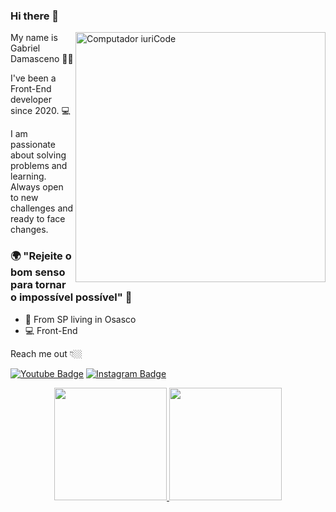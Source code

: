 ### Hi there 👋

<img src="https://raw.githubusercontent.com/MicaelliMedeiros/micaellimedeiros/master/image/computer-illustration.png" min-width="400px" max-width="400px" width="400px" align="right" alt="Computador iuriCode">

My name is Gabriel Damasceno 👨‍💻

I've been a Front-End developer since 2020. 💻

I am passionate about solving problems and learning. Always open to new challenges and ready to face changes.

### 🌍 "Rejeite o bom senso para tornar o impossível possível" 🧠

- 📍 From SP living in Osasco
-  💻 Front-End 

Reach me out 👇🏼

[![Youtube Badge](https://img.shields.io/badge/-Youtube-FF0000?style=flat-square&labelColor=FF0000&logo=youtube&logoColor=white&link=https://www.youtube.com/channel/UCRhKK6VrISnIWPJjYxBPKnA/videos)](https://www.youtube.com/channel/UCpiX8i2bfYBDEDxT-9QDlUQ) [![Instagram Badge](https://img.shields.io/badge/-Instagram-violet?style=flat-square&logo=Instagram&logoColor=white&link=https://www.instagram.com/papodedev/)](https://www.instagram.com/gabriellldamasceno) 

<div align="center">
  <a href="https://github.com/Gabriel-Damas">
    <img height="180em" src="https://github-readme-stats.vercel.app/api?username=Gabriel-Damas&count_private=true&include_all_commits=true&show_icons=true&theme=dracula&hide_border=false&show_owner=true"/>
    <img height="180em" src="https://github-readme-stats.vercel.app/api/top-langs/?username=Gabriel-Damas&theme=dracula&hide_border=false&&layout=compact"/>
  </a>
</div>


